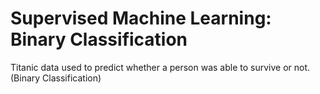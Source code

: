 # Supervised Machine Learning: Binary Classification
Titanic data used to predict whether a person was able to survive or not. (Binary Classification)
